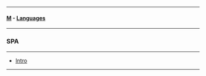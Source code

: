 
---

#### [M](https://github.com/ttltrk/TTT/blob/master/menu.md) - [Languages](https://github.com/ttltrk/TTT/blob/master/LAN/LAN.md)

---

### SPA

---

- [Intro](https://github.com/ttltrk/TTT/blob/master/LAN/SPA/INTRO/INTRO.md)

---
